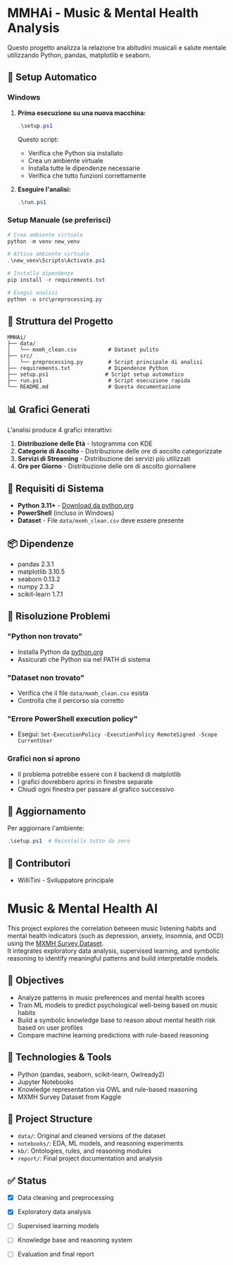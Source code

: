 # MMHAi - Music & Mental Health Analysis

Questo progetto analizza la relazione tra abitudini musicali e salute mentale utilizzando Python, pandas, matplotlib e seaborn.

## 🚀 Setup Automatico

### Windows
1. **Prima esecuzione su una nuova macchina:**
   ```powershell
   .\setup.ps1
   ```
   Questo script:
   - Verifica che Python sia installato
   - Crea un ambiente virtuale
   - Installa tutte le dipendenze necessarie
   - Verifica che tutto funzioni correttamente

2. **Eseguire l'analisi:**
   ```powershell
   .\run.ps1
   ```

### Setup Manuale (se preferisci)
```powershell
# Crea ambiente virtuale
python -m venv new_venv

# Attiva ambiente virtuale
.\new_venv\Scripts\Activate.ps1

# Installa dipendenze
pip install -r requirements.txt

# Esegui analisi
python -u src\preprocessing.py
```

## 📁 Struttura del Progetto

```
MMHAi/
├── data/
│   └── mxmh_clean.csv          # Dataset pulito
├── src/
│   └── preprocessing.py        # Script principale di analisi
├── requirements.txt            # Dipendenze Python
├── setup.ps1                  # Script setup automatico
├── run.ps1                     # Script esecuzione rapida
└── README.md                   # Questa documentazione
```

## 📊 Grafici Generati

L'analisi produce 4 grafici interattivi:
1. **Distribuzione delle Età** - Istogramma con KDE
2. **Categorie di Ascolto** - Distribuzione delle ore di ascolto categorizzate
3. **Servizi di Streaming** - Distribuzione dei servizi più utilizzati
4. **Ore per Giorno** - Distribuzione delle ore di ascolto giornaliere

## 🔧 Requisiti di Sistema

- **Python 3.11+** - [Download da python.org](https://python.org)
- **PowerShell** (incluso in Windows)
- **Dataset** - File `data/mxmh_clean.csv` deve essere presente

## 📦 Dipendenze

- pandas 2.3.1
- matplotlib 3.10.5
- seaborn 0.13.2
- numpy 2.3.2
- scikit-learn 1.7.1

## 🐛 Risoluzione Problemi

### "Python non trovato"
- Installa Python da [python.org](https://python.org)
- Assicurati che Python sia nel PATH di sistema

### "Dataset non trovato"
- Verifica che il file `data/mxmh_clean.csv` esista
- Controlla che il percorso sia corretto

### "Errore PowerShell execution policy"
- Esegui: `Set-ExecutionPolicy -ExecutionPolicy RemoteSigned -Scope CurrentUser`

### Grafici non si aprono
- Il problema potrebbe essere con il backend di matplotlib
- I grafici dovrebbero aprirsi in finestre separate
- Chiudi ogni finestra per passare al grafico successivo

## 🔄 Aggiornamento

Per aggiornare l'ambiente:
```powershell
.\setup.ps1  # Reinstalla tutto da zero
```

## 👥 Contributori

- WilliTini - Sviluppatore principale
# Music & Mental Health AI

This project explores the correlation between music listening habits and mental health indicators (such as depression, anxiety, insomnia, and OCD) using the [MXMH Survey Dataset](https://www.kaggle.com/datasets/catherinerasgaitis/mxmh-survey-results).  
It integrates exploratory data analysis, supervised learning, and symbolic reasoning to identify meaningful patterns and build interpretable models.

## 🎯 Objectives

- Analyze patterns in music preferences and mental health scores
- Train ML models to predict psychological well-being based on music habits
- Build a symbolic knowledge base to reason about mental health risk based on user profiles
- Compare machine learning predictions with rule-based reasoning

## 🧰 Technologies & Tools

- Python (pandas, seaborn, scikit-learn, Owlready2)
- Jupyter Notebooks
- Knowledge representation via OWL and rule-based reasoning
- MXMH Survey Dataset from Kaggle

## 📂 Project Structure

- `data/`: Original and cleaned versions of the dataset  
- `notebooks/`: EDA, ML models, and reasoning experiments  
- `kb/`: Ontologies, rules, and reasoning modules  
- `report/`: Final project documentation and analysis

## ✅ Status

- [x] Data cleaning and preprocessing  
- [x] Exploratory data analysis  
- [ ] Supervised learning models  
- [ ] Knowledge base and reasoning system  
- [ ] Evaluation and final report


